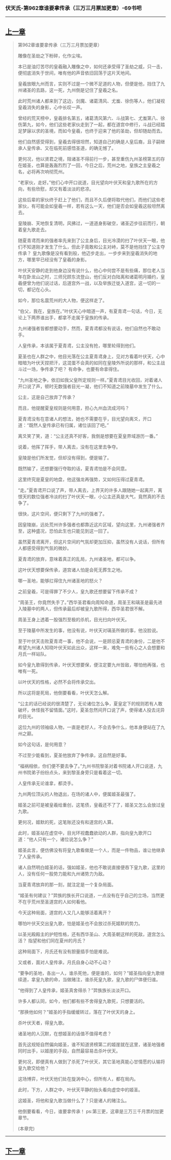 ### 伏天氏-第962章谁要拿传承（三万三月票加更章）-69书吧

--------
[上一章](./5e6d28b0ad1af02b98cbcbb47f3a304b.md)
--------


>
>
>
>第962章谁要拿传承（三万三月票加更章）
>
>雕像在圣劫之下粉碎，化作尘埃。
>
>本已是油灯苦尽的皇羲融入雕像之中，如何还承受得了圣劫之威，只一击，便彻底消失于世间，唯有他的声音依旧回荡于这片天地间。
>
>皇羲放眼九州而言，实则不过是一个微不足道的人物，但便是他，挡住了九州诸圣的去路，这一死，九州倒是记住了皇羲之名。
>
>此时荒州诸人都来到了这边，剑魔、诸葛清风、尤蚩、徐伤等人，他们凝视皇羲消失的身影，心中长叹一声。
>
>曾经的荒天榜中，皇羲排名第五，诸葛清风第六、斗战第七、尤蚩第八、徐伤第九，如今，他们这些老家伙走到了一起，都在道宫中修行，斗战已经踏足梦寐以求的圣境，而如今皇羲，也终于迎来了他的圣劫，但却随劫而去。
>
>他们自然感受得到，皇羲去得很坦然，知道自己的确是人皇后裔，且子嗣继承人皇传承、又在临死前感悟圣道，的确无憾了。
>
>更何况，他以贤君之境，阻诸圣不得前行一步，甚至重伤九州圣榜第五的存在姬圣，也算是轰轰烈烈了一回，今日之后，荒州之地，皇族之主皇羲之名，必将再次响彻荒州。
>
>“老家伙，走好。”他们心中开口说道，目光望向叶伏天和皇九歌所在的方向，有些欣慰，却又有着淡淡的悲凉。
>
>这些后辈的家伙终于赶上了他们，而且不久后便将取代他们，而他们这些老家伙，有可能会如皇羲一样，若有这么一天，他们是否会如皇羲这般坦然离去。
>
>皇陵崩、天地恢复清明，风拂过，一道道身影破空，诸圣迈步往前而行，朝着皇九歌走去。
>
>随夏青鸢而来的强者率先来到了公主身后，目光冷漠的扫了叶伏天一眼，他们不知道刚才发生了什么，但此子竟敢和公主对峙，莫不是他挡住了公主夺传承？
>皇九歌像是没有看到般，他迈步走出，一步步来到皇羲消失的地方，哪里早已经没有了皇羲的身影。
>
>叶伏天安静的走到他身边没有说什么，他心中何尝不是有些痛，那位老人当年在卧龙山之时，三师兄顾东流登山，他们反对白陆离和诸葛明月婚约，皇羲便曾为他们说过话，后道宫外一战，以及举族迁徙入道宫，这一切的一切，都记在心头。
>
>如今，那位名震荒州的大人物，便这样走了。
>
>“伯父，我在，皇族在。”叶伏天心中暗道一声，有夏青鸢一句话，今日，无论上下两界谁出手，都拿不走属于皇族的传承。
>
>九州诸强者皆都想要动手，然而，夏青鸢都没有说话，他们自然也不敢动手。
>
>人皇传承，本该属于夏青鸢，公主没有抢，哪里轮得到他们。
>
>夏圣也在人群之中，他目光落在公主夏青鸢身上，见对方看着叶伏天，心中暗暗为叶伏天捏把汗，这混蛋不会真的如同在皇陵外所说的那样，和公主战斗过一场，争传承了吧？
>有命争，也要有命拿得住。
>
>“九州圣地之争，依旧如我父皇所定规则一样。”夏青鸢目光收回，对着诸人开口说了声，顿时无数强者目光一凝，他们不知道之前陵墓中发生了什么。
>
>公主，这是自己放弃了传承？
>
>而且，他提醒夏皇规则是何用意，担心九州血流成河吗？
>
>夏青鸢没有在意诸人的想法，她也不需要在乎，目光望向离爻，开口道：“既然人皇传承已有归属，诸位该回了吧。”
>
>离爻笑了笑，道：“公主还真不好客，我倒是想要在夏皇界域游历一番。”
>
>说着，他挥了挥手，带人离去，没有在这里去争夺。
>
>皇陵是他们所发觉，但却没有得到，便是输了。
>
>既然输了，还想要强行夺取的话，夏青鸢怕是不会同意。
>
>这里终究是夏皇的地盘，他这强龙再强势，又如何压得过夏青鸢。
>
>“走。”夏青鸢开口说了声，带人离去，上界天的许多人跟随她一起离开，离恨天的数位强者冷淡的扫了叶伏天一眼，小公主还真是大气，竟然真的不去争了。
>
>很快，这片空间，便只剩下了九州的强者了。
>
>因皇陵崩，远处荒州许多强者也都靠近这片区域，望向这里，九州诸强者齐至，这种盛况，恐怕此生也只能见到这一回了。
>
>虽然夏青鸢离开，但这片空间的气氛却更加压抑，虽然没有人说话，但所有人都感受得到气氛的微妙。
>
>夏青鸢的放弃，意味着真正的乱局，九州诸圣地，都可以争。
>
>这叶伏天想要保传承，道宫诸人怕是会死无葬生之地。
>
>哪一圣地，能够扛得住九州诸圣地的怒火？
>
>之前皇羲，可是得罪了不少人，皇九歌还想要留下传承不成？
>
>“周圣王，你竟然失手了。”西华圣君看向周知命道，周圣王和璃圣是最先进入陵墓中的两人，但传承最后却被皇九歌所得，西华圣君很不解。
>
>周圣王身上透着一股强烈至极的杀机，目光扫向叶伏天。
>
>至于陵墓中所发生的事，他没有说，叶伏天对璃圣所做的事，他没脸说。
>
>至于叶伏天击败夏青鸢一事，他不会说，一是顾忌夏青鸢的身份，二是他不希望九州诸人知晓叶伏天如此出众，这样一来，难免一些有心之人会想要和月氏一样站队。
>
>如今皇九歌得到传承，叶伏天想要保，便注定要九州皆敌，哪怕他再强，也唯有一死。
>
>以叶伏天的性格，必然不会将传承交出。
>
>所以这将是死局，他倒要看看，叶伏天怎么解。
>
>“公主的话已经说的很清楚了，无论诸位怎么争，夏皇定下的规则若有人敢破坏，休怪我不留情面。”这时，夏圣忽然间开口说了声，使得诸人投去诧异的目光。
>
>这位九州的领袖级人物，一直是老好人，不会去争什么，他本身便站在了九州之巅。
>
>如今这句话，是何用意？
>
>不过至少能看到，夏圣他放弃了争传承，这自然是好事。
>
>“福祸相依，你们便不要去争了。”九州书院黎圣对着书院诸人开口说道，九州书院弟子纷纷点头，来到黎圣身旁只是看着这一切。
>
>人皇传承无论谁拿，都烫手。
>
>九州两位顶尖的人物退出，在场的诸人中，便属姬圣最强了。
>
>姬圣之前可是被皇羲给重创，这笔债，皇羲还不了了，姬圣又怎么会放过皇九歌。
>
>更何况，姬默的死，这笔账还没有和道宫的人算。
>
>此时，姬圣站在虚空中，目光环视蠢蠢欲动的人群，指向皇九歌开口道：“他人只有一个，诸位说怎么争？”
>
>姬圣此言，便仿佛没有将皇九歌看做是一个人，而是一件物品，谁让他继承了人皇传承。
>
>诸人自然明白姬圣的话，强如姬圣，他也不敢说直接便吞下皇九歌，这里的人，没有任何一股势力能和九州诸势力为敌。
>
>当夏青鸢放弃的那一刻，就注定是一个复杂局面。
>
>“姬圣有何建议？”羿族的族长开口说道，一点没有在乎自己的立场，当然更不在乎荒州至圣道宫的人如何看他。
>
>今天这种局面，道宫的人又几人能够活着离开？
>
>哪怕叶伏天交出皇九歌，怕是姬圣也不会放过杀死姬默的势力。
>
>以圣光殿殿主的护短性格，还有西华圣山、大周圣朝这样的死敌，道宫怎么活？
>指望和他们同在夏州的月氏？
>
>这种局面下，月氏还有没有胆量插手怕是难说。
>
>又或者，面对人皇传承，月氏自身心动不心动？
>
>“要争的圣地，各出一人，谁杀死他，便是谁的，如何？”姬圣指向皇九歌继续道，拿皇九歌的命，当做赌注，谁杀死皇九歌，皇九歌的尸体便归谁。
>
>“他得到了人皇传承，姬圣真舍得杀？”羿族族长淡淡开口。
>
>许多人都认同，如今，他们都有些不舍得皇九歌死，只想要活的。
>
>“那换他如何？”姬圣的手指缓缓转过，落在了叶伏天的身上。
>
>杀叶伏天者，得皇九歌。
>
>诸圣地的人沉默，在想姬圣的话值不值得考虑？
>
>首先这规矩自然偏向姬圣，谁不知道贤榜第二的姬崖就在这里，诸圣地强者同时出手，以姬崖的手段，自然最容易击杀叶伏天。
>
>更何况，即便真有人做到了杀死了叶伏天，其它圣地真能心甘情愿的认输将皇九歌交给他？
>
>这场博弈，叶伏天他们处在旋涡中心，但所有人，都在局内。
>
>此时，下方，人群之中，叶伏天平静的抬头看向虚空中的姬圣。
>
>这姬圣，将他和皇九歌当做什么了？只是诸人的赌注么。
>
>他倒要看看，今日，谁要拿传承！
>ps:第三更，这章是三万三千月票的加更章节。
>
>(本章完)
>
>

--------
[下一章](./762fd2d97ccf625d83c8cb5c6a90f469.md)
--------
